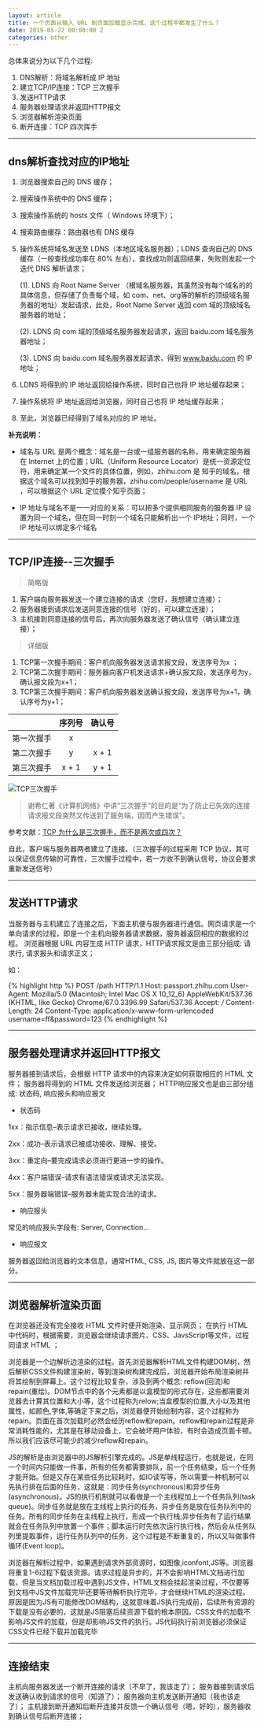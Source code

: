 ```yaml
---
layout: article
title: 一个页面从输入 URL 到页面加载显示完成，这个过程中都发生了什么？
date: 2019-05-22 00:00:00 Z
categories: other
---
```


总体来说分为以下几个过程:

1. DNS解析：将域名解析成 IP 地址
2. 建立TCP/IP连接：TCP 三次握手
3. 发送HTTP请求
4. 服务器处理请求并返回HTTP报文
5. 浏览器解析渲染页面
6. 断开连接：TCP 四次挥手

---

## dns解析查找对应的IP地址


1. 浏览器搜索自己的 DNS 缓存；

2. 搜索操作系统中的 DNS 缓存；

3. 搜索操作系统的 hosts 文件（ Windows 环境下）；

4. 搜索路由缓存：路由器也有 DNS 缓存

5. 操作系统将域名发送至 LDNS（本地区域名服务器）；LDNS 查询自己的 DNS 缓存（一般查找成功率在 80% 左右），查找成功则返回结果，失败则发起一个迭代 DNS 解析请求；

    (1). LDNS 向 Root Name Server （根域名服务器，其虽然没有每个域名的的具体信息，但存储了负责每个域，如 com、net、org等的解析的顶级域名服务器的地址）发起请求，此处，Root Name Server 返回 com 域的顶级域名服务器的地址；

    (2). LDNS 向 com 域的顶级域名服务器发起请求，返回 baidu.com 域名服务器地址；

    (3). LDNS 向 baidu.com 域名服务器发起请求，得到 www.baidu.com 的 IP 地址；

6. LDNS 将得到的 IP 地址返回给操作系统，同时自己也将 IP 地址缓存起来；

7. 操作系统将 IP 地址返回给浏览器，同时自己也将 IP 地址缓存起来；

8. 至此，浏览器已经得到了域名对应的 IP 地址。

<strong>补充说明：</strong>

- 域名与 URL 是两个概念：域名是一台或一组服务器的名称，用来确定服务器在 Internet 上的位置；URL（Uniform Resource Locator）是统一资源定位符，用来确定某一个文件的具体位置，例如，zhihu.com 是 知乎的域名，根据这个域名可以找到知乎的服务器，zhihu.com/people/username 是 URL ，可以根据这个 URL 定位摸个知乎页面；

- IP 地址与域名不是一一对应的关系：可以把多个提供相同服务的服务器 IP 设置为同一个域名，但在同一时刻一个域名只能解析出一个 IP地址；同时，一个 IP 地址可以绑定多个域名


---


## TCP/IP连接--三次握手
> 简略版

  1. 客户端向服务器发送一个建立连接的请求（您好，我想建立连接）；
  2. 服务器接到请求后发送同意连接的信号（好的，可以建立连接）；
  3. 主机接到同意连接的信号后，再次向服务器发送了确认信号（确认建立连接）；

>详细版

  1. TCP第一次握手期间：客户机向服务器发送请求报文段，发送序号为x ；
  2. TCP第二次握手期间：服务器向客户机发送请求+确认报文段，发送序号为y，确认报文段为x+1； 
  3. TCP第三次握手期间：客户机向服务器发送确认报文段，发送序号为x+1，确认序号为y+1；

|   | 序列号 | 确认号 |
| :-: | :-: | :-: |
| 第一次握手 | x | |
| 第二次握手 | y | x + 1 |
| 第三次握手 | x + 1 | y + 1 |

![TCP三次握手](/assets/images/1594130600719.jpg)

> 谢希仁著《计算机网络》中讲“三次握手”的目的是“为了防止已失效的连接请求报文段突然又传送到了服务端，因而产生错误”。

参考文献：[TCP 为什么是三次握手，而不是两次或四次？](https://www.zhihu.com/question/24853633)

自此，客户端与服务器两者建立了连接。（三次握手的过程采用 TCP 协议，其可以保证信息传输的可靠性，三次握手过程中，若一方收不到确认信号，协议会要求重新发送信号）

---


## 发送HTTP请求
当服务器与主机建立了连接之后，下面主机便与服务器进行通信。网页请求是一个单向请求的过程，即是一个主机向服务器请求数据，服务器返回相应的数据的过程。
浏览器根据 URL 内容生成 HTTP 请求，HTTP请求报文是由三部分组成: 请求行, 请求报头和请求正文；

如：

{% highlight http %}
POST /path HTTP/1.1
Host: passport.zhihu.com
User-Agent: Mozilla/5.0 (Macintosh; Intel Mac OS X 10_12_6) AppleWebKit/537.36 (KHTML, like Gecko) Chrome/67.0.3396.99 Safari/537.36
Accept: */*
Content-Length: 24
Content-Type: application/x-www-form-urlencoded
username=ff&password=123
{% endhighlight %}

---

##  服务器处理请求并返回HTTP报文

服务器接到请求后，会根据 HTTP 请求中的内容来决定如何获取相应的 HTML 文件；
服务器将得到的 HTML 文件发送给浏览器；
HTTP响应报文也是由三部分组成: 状态码, 响应报头和响应报文
- 状态码

1xx：指示信息–表示请求已接收，继续处理。

2xx：成功–表示请求已被成功接收、理解、接受。

3xx：重定向–要完成请求必须进行更进一步的操作。

4xx：客户端错误–请求有语法错误或请求无法实现。

5xx：服务器端错误–服务器未能实现合法的请求。

- 响应报头

常见的响应报头字段有: Server, Connection...

- 响应报文

服务器返回给浏览器的文本信息，通常HTML, CSS, JS, 图片等文件就放在这一部分。

---

## 浏览器解析渲染页面

在浏览器还没有完全接收 HTML 文件时便开始渲染、显示网页；
在执行 HTML 中代码时，根据需要，浏览器会继续请求图片、CSS、JavsScript等文件，过程同请求 HTML ；

浏览器是一个边解析边渲染的过程。首先浏览器解析HTML文件构建DOM树，然后解析CSS文件构建渲染树，等到渲染树构建完成后，浏览器开始布局渲染树并将其绘制到屏幕上。这个过程比较复杂，涉及到两个概念: reflow(回流)和repain(重绘)。DOM节点中的各个元素都是以盒模型的形式存在，这些都需要浏览器去计算其位置和大小等，这个过程称为relow;当盒模型的位置,大小以及其他属性，如颜色,字体,等确定下来之后，浏览器便开始绘制内容，这个过程称为repain。页面在首次加载时必然会经历reflow和repain。reflow和repain过程是非常消耗性能的，尤其是在移动设备上，它会破坏用户体验，有时会造成页面卡顿。所以我们应该尽可能少的减少reflow和repain。

JS的解析是由浏览器中的JS解析引擎完成的。JS是单线程运行，也就是说，在同一个时间内只能做一件事，所有的任务都需要排队，前一个任务结束，后一个任务才能开始。但是又存在某些任务比较耗时，如IO读写等，所以需要一种机制可以先执行排在后面的任务，这就是：同步任务(synchronous)和异步任务(asynchronous)。JS的执行机制就可以看做是一个主线程加上一个任务队列(task queue)。同步任务就是放在主线程上执行的任务，异步任务是放在任务队列中的任务。所有的同步任务在主线程上执行，形成一个执行栈;异步任务有了运行结果就会在任务队列中放置一个事件；脚本运行时先依次运行执行栈，然后会从任务队列里提取事件，运行任务队列中的任务，这个过程是不断重复的，所以又叫做事件循环(Event loop)。

浏览器在解析过程中，如果遇到请求外部资源时，如图像,iconfont,JS等。浏览器将重复1-6过程下载该资源。请求过程是异步的，并不会影响HTML文档进行加载，但是当文档加载过程中遇到JS文件，HTML文档会挂起渲染过程，不仅要等到文档中JS文件加载完毕还要等待解析执行完毕，才会继续HTML的渲染过程。原因是因为JS有可能修改DOM结构，这就意味着JS执行完成前，后续所有资源的下载是没有必要的，这就是JS阻塞后续资源下载的根本原因。CSS文件的加载不影响JS文件的加载，但是却影响JS文件的执行。JS代码执行前浏览器必须保证CSS文件已经下载并加载完毕

---

## 连接结束

主机向服务器发送一个断开连接的请求（不早了，我该走了）；
服务器接到请求后发送确认收到请求的信号（知道了）；
服务器向主机发送断开通知（我也该走了）；
主机接到断开通知后断开连接并反馈一个确认信号（嗯，好的），服务器收到确认信号后断开连接；